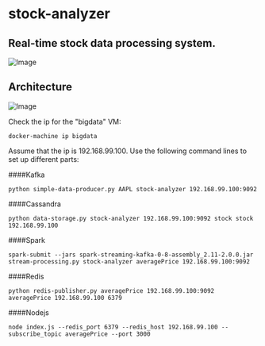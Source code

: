 # stock-analyzer

## Real-time stock data processing system.
![Image](https://github.com/brucexiejiaming/stock-analyzer/blob/master/demo.gif?raw=true)

## Architecture
![Image](https://github.com/brucexiejiaming/stock-analyzer/blob/master/architecture.jpg?raw=true)



Check the ip for the "bigdata" VM: 
~~~~
docker-machine ip bigdata
~~~~

Assume that the ip is 192.168.99.100.
Use the following command lines to set up different parts:

####Kafka
~~~~
python simple-data-producer.py AAPL stock-analyzer 192.168.99.100:9092
~~~~

####Cassandra
~~~~
python data-storage.py stock-analyzer 192.168.99.100:9092 stock stock 192.168.99.100
~~~~

####Spark
~~~~
spark-submit --jars spark-streaming-kafka-0-8-assembly_2.11-2.0.0.jar stream-processing.py stock-analyzer averagePrice 192.168.99.100:9092
~~~~

####Redis
~~~~
python redis-publisher.py averagePrice 192.168.99.100:9092 averagePrice 192.168.99.100 6379
~~~~

####Nodejs
~~~~
node index.js --redis_port 6379 --redis_host 192.168.99.100 --subscribe_topic averagePrice --port 3000
~~~~
